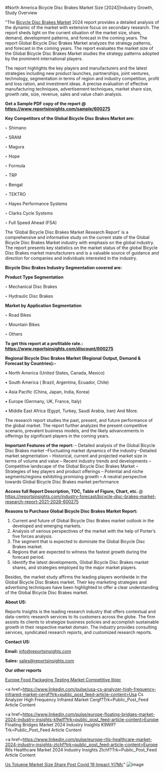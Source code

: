 #North America Bicycle Disc Brakes Market Size [2024]|Industry Growth, Study Overview

"The <a href=https://www.reportsinsights.com/sample/600275>Bicycle Disc Brakes Market</a> 2024 report provides a detailed analysis of the dynamic of the market with extensive focus on secondary research. The report sheds light on the current situation of the market size, share, demand, development patterns, and forecast in the coming years. The report Global Bicycle Disc Brakes Market analyzes the strategy patterns, and forecast in the coming years. The report evaluates the market size of the Global Bicycle Disc Brakes Market studies the strategy patterns adopted by the prominent international players.

The report highlights the key players and manufacturers and the latest strategies including new product launches, partnerships, joint ventures, technology, segmentation in terms of region and industry competition, profit and loss ration, and investment ideas. A precise evaluation of effective manufacturing techniques, advertisement techniques, market share size, growth rate, size, revenue, sales and value chain analysis.

<strong>Get a Sample PDF copy of the report @ <a href=https://www.reportsinsights.com/sample/600275 style=color:#0000ff;>https://www.reportsinsights.com/sample/600275</a></strong>

<strong>Key Competitors of the Global Bicycle Disc Brakes Market are:</strong>

‣ Shimano

‣ SRAM

‣ Magura

‣ Hope

‣ Formula

‣ TRP

‣ Bengal

‣ TEKTRO

‣ Hayes Performance Systems

‣ Clarks Cycle Systems

‣ Full Speed Ahead (FSA)

The ‘Global Bicycle Disc Brakes Market Research Report’ is a comprehensive and informative study on the current state of the Global Bicycle Disc Brakes Market industry with emphasis on the global industry. The report presents key statistics on the market status of the global Bicycle Disc Brakes market manufacturers and is a valuable source of guidance and direction for companies and individuals interested in the industry.

<strong>Bicycle Disc Brakes Industry Segmentation covered are:</strong>

<strong>Product Type Segmentation</strong>

‣ Mechanical Disc Brakes

‣ Hydraulic Disc Brakes

<strong>Market by Application Segmentation</strong>

‣ Road Bikes

‣ Mountain Bikes

‣ Others

<strong>To get this report at a profitable rate.: <a href=https://www.reportsinsights.com/discount/600275 style=color:#0000ff;>https://www.reportsinsights.com/discount/600275</a></strong>

<strong>Regional Bicycle Disc Brakes Market (Regional Output, Demand &amp; Forecast by Countries):-</strong>

• North America (United States, Canada, Mexico)

• South America ( Brazil, Argentina, Ecuador, Chile)

• Asia Pacific (China, Japan, India, Korea)

• Europe (Germany, UK, France, Italy)

• Middle East Africa (Egypt, Turkey, Saudi Arabia, Iran) And More.

The research report studies the past, present, and future performance of the global market. The report further analyzes the present competitive scenario, prevalent business models, and the likely advancements in offerings by significant players in the coming years.

<strong>Important Features of the report:</strong>
– Detailed analysis of the Global Bicycle Disc Brakes market
–Fluctuating market dynamics of the industry
–Detailed market segmentation
– Historical, current and projected market size in terms of volume and value
– Recent industry trends and developments
– Competitive landscape of the Global Bicycle Disc Brakes Market
– Strategies of key players and product offerings
– Potential and niche segments/regions exhibiting promising growth
– A neutral perspective towards Global Bicycle Disc Brakes market performance

<strong>Access full Report Description, TOC, Table of Figure, Chart, etc. </strong>@   <a href=https://reportsinsights.com/industry-forecast/bicycle-disc-brakes-market-research-report-2021-2028-600275 style=color:#0000ff;>https://reportsinsights.com/industry-forecast/bicycle-disc-brakes-market-research-report-2021-2028-600275</a>

<strong>Reasons to Purchase Global Bicycle Disc Brakes Market Report:</strong>
1. Current and future of Global Bicycle Disc Brakes market outlook in the developed and emerging markets.
2. Analysis of various perspectives of the market with the help of Porter’s five forces analysis.
3. The segment that is expected to dominate the Global Bicycle Disc Brakes market.
4. Regions that are expected to witness the fastest growth during the forecast period.
5. Identify the latest developments, Global Bicycle Disc Brakes market shares, and strategies employed by the major market players.

Besides, the market study affirms the leading players worldwide in the Global Bicycle Disc Brakes market. Their key marketing strategies and advertising techniques have been highlighted to offer a clear understanding of the Global Bicycle Disc Brakes market.

<strong><strong>About US</strong>:</strong>

Reports Insights is the leading research industry that offers contextual and data-centric research services to its customers across the globe. The firm assists its clients to strategize business policies and accomplish sustainable growth in their respective market domain. The industry provides consulting services, syndicated research reports, and customized research reports.

<strong>Contact US:</strong>

<p class=><b>Email:</b> <a href=mailto:info@reportsinsights.com>info@reportsinsights.com</a></p>
<p class=><b>Sales:</b> <a href=mailto:sales@reportsinsights.com>sales@reportsinsights.com</a></p>

<strong>Our other reports</strong>

<a href=https://www.linkedin.com/pulse/europe-food-packaging-testing-market-competitive-ibjqc/>Europe Food Packaging Testing Market Competitive Ibjqc</a>

<a href=https://www.linkedin.com/pulse/usa-cs-analyzer-high-frequency-infrared-market-cergf?trk=public_post_feed-article-content>Usa Cs Analyzer High Frequency Infrared Market Cergf?Trk=Public_Post_Feed Article Content</a>

<a href=https://www.linkedin.com/pulse/europe-floating-bridges-market-2024-industry-insights-k9wlf?trk=public_post_feed-article-content>Europe Floating Bridges Market 2024 Industry Insights K9Wlf?Trk=Public_Post_Feed Article Content</a>

<a href=https://www.linkedin.com/pulse/europe-rtls-healthcare-market-2024-industry-insights-ztchf?trk=public_post_feed-article-content>Europe Rtls Healthcare Market 2024 Industry Insights Ztchf?Trk=Public_Post_Feed Article Content</a>

<a href=https://www.linkedin.com/pulse/us-toluene-market-size-share-post-covid-19-impact-yi7mc/>Us Toluene Market Size Share Post Covid 19 Impact Yi7Mc</a>"
![image](https://github.com/ahaan12367/RIMarket24/assets/158471582/4dc1839a-a8da-4c85-b4bb-8447af2f8fe2)
